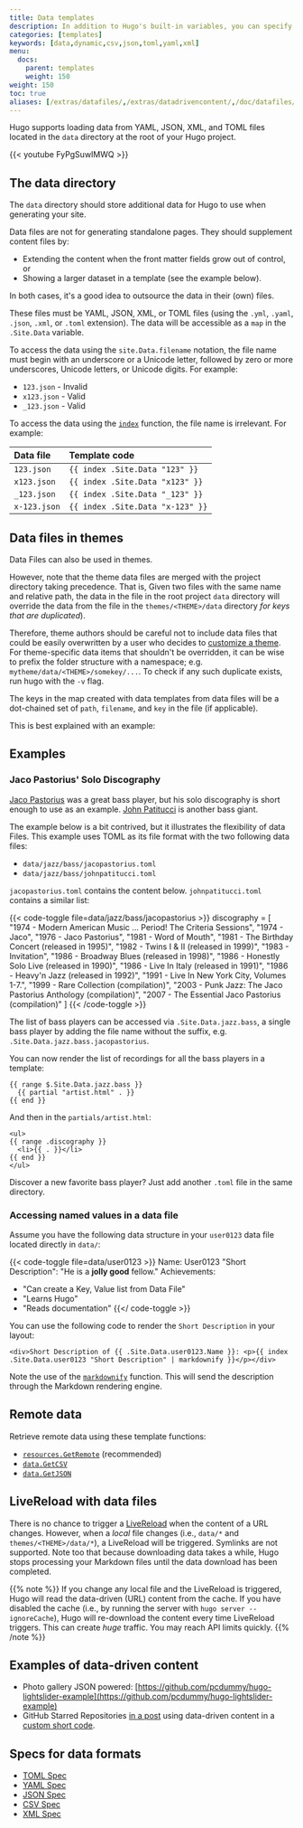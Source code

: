 ```yaml
---
title: Data templates
description: In addition to Hugo's built-in variables, you can specify your own custom data in templates or shortcodes that pull from both local and dynamic sources.
categories: [templates]
keywords: [data,dynamic,csv,json,toml,yaml,xml]
menu:
  docs:
    parent: templates
    weight: 150
weight: 150
toc: true
aliases: [/extras/datafiles/,/extras/datadrivencontent/,/doc/datafiles/]
---
```


Hugo supports loading data from YAML, JSON, XML, and TOML files located in the `data` directory at the root of your Hugo project.

{{< youtube FyPgSuwIMWQ >}}

## The data directory

The `data` directory should store additional data for Hugo to use when generating your site.

Data files are not for generating standalone pages. They should supplement content files by:

- Extending the content when the front matter fields grow out of control, or
- Showing a larger dataset in a template (see the example below).

In both cases, it's a good idea to outsource the data in their (own) files.

These files must be YAML, JSON, XML, or TOML files (using the `.yml`, `.yaml`, `.json`, `.xml`, or `.toml` extension). The data will be accessible as a `map` in the `.Site.Data` variable.

To access the data using the `site.Data.filename` notation, the file name must begin with an underscore or a Unicode letter, followed by zero or more underscores, Unicode letters, or Unicode digits. For example:

- `123.json` - Invalid
- `x123.json` - Valid
- `_123.json` - Valid

To access the data using the [`index`](/functions/collections/indexfunction) function, the file name is irrelevant. For example:

Data file|Template code
:--|:--
`123.json`|`{{ index .Site.Data "123" }}`
`x123.json`|`{{ index .Site.Data "x123" }}`
`_123.json`|`{{ index .Site.Data "_123" }}`
`x-123.json`|`{{ index .Site.Data "x-123" }}`

## Data files in themes

Data Files can also be used in themes.

However, note that the theme data files are merged with the project directory taking precedence. That is, Given two files with the same name and relative path, the data in the file in the root project `data` directory will override the data from the file in the `themes/<THEME>/data` directory *for keys that are duplicated*).

Therefore, theme authors should be careful not to include data files that could be easily overwritten by a user who decides to [customize a theme][customize]. For theme-specific data items that shouldn't be overridden, it can be wise to prefix the folder structure with a namespace; e.g. `mytheme/data/<THEME>/somekey/...`. To check if any such duplicate exists, run hugo with the `-v` flag.

The keys in the map created with data templates from data files will be a dot-chained set of `path`, `filename`, and `key` in the file (if applicable).

This is best explained with an example:

## Examples

### Jaco Pastorius' Solo Discography

[Jaco Pastorius](https://en.wikipedia.org/wiki/Jaco_Pastorius_discography) was a great bass player, but his solo discography is short enough to use as an example. [John Patitucci](https://en.wikipedia.org/wiki/John_Patitucci) is another bass giant.

The example below is a bit contrived, but it illustrates the flexibility of data Files. This example uses TOML as its file format with the two following data files:

* `data/jazz/bass/jacopastorius.toml`
* `data/jazz/bass/johnpatitucci.toml`

`jacopastorius.toml` contains the content below. `johnpatitucci.toml` contains a similar list:

{{< code-toggle file=data/jazz/bass/jacopastorius >}}
discography = [
"1974 - Modern American Music … Period! The Criteria Sessions",
"1974 - Jaco",
"1976 - Jaco Pastorius",
"1981 - Word of Mouth",
"1981 - The Birthday Concert (released in 1995)",
"1982 - Twins I & II (released in 1999)",
"1983 - Invitation",
"1986 - Broadway Blues (released in 1998)",
"1986 - Honestly Solo Live (released in 1990)",
"1986 - Live In Italy (released in 1991)",
"1986 - Heavy'n Jazz (released in 1992)",
"1991 - Live In New York City, Volumes 1-7.",
"1999 - Rare Collection (compilation)",
"2003 - Punk Jazz: The Jaco Pastorius Anthology (compilation)",
"2007 - The Essential Jaco Pastorius (compilation)"
]
{{< /code-toggle >}}

The list of bass players can be accessed via `.Site.Data.jazz.bass`, a single bass player by adding the file name without the suffix, e.g. `.Site.Data.jazz.bass.jacopastorius`.

You can now render the list of recordings for all the bass players in a template:

```go-html-template
{{ range $.Site.Data.jazz.bass }}
  {{ partial "artist.html" . }}
{{ end }}
```

And then in the `partials/artist.html`:

```go-html-template
<ul>
{{ range .discography }}
  <li>{{ . }}</li>
{{ end }}
</ul>
```

Discover a new favorite bass player? Just add another `.toml` file in the same directory.

### Accessing named values in a data file

Assume you have the following data structure in your `user0123` data file located directly in `data/`:

{{< code-toggle file=data/user0123 >}}
Name: User0123
"Short Description": "He is a **jolly good** fellow."
Achievements:
  - "Can create a Key, Value list from Data File"
  - "Learns Hugo"
  - "Reads documentation"
{{</ code-toggle >}}

You can use the following code to render the `Short Description` in your layout:

```go-html-template
<div>Short Description of {{ .Site.Data.user0123.Name }}: <p>{{ index .Site.Data.user0123 "Short Description" | markdownify }}</p></div>
```

Note the use of the [`markdownify`] function. This will send the description through the Markdown rendering engine.

## Remote data

Retrieve remote data using these template functions:

- [`resources.GetRemote`](/functions/resources/getremote) (recommended)
- [`data.GetCSV`](/functions/data/getcsv)
- [`data.GetJSON`](/functions/data/getjson)

## LiveReload with data files

There is no chance to trigger a [LiveReload] when the content of a URL changes. However, when a *local* file changes (i.e., `data/*` and `themes/<THEME>/data/*`), a LiveReload will be triggered. Symlinks are not supported. Note too that because downloading data takes a while, Hugo stops processing your Markdown files until the data download has been completed.

{{% note %}}
If you change any local file and the LiveReload is triggered, Hugo will read the data-driven (URL) content from the cache. If you have disabled the cache (i.e., by running the server with `hugo server --ignoreCache`), Hugo will re-download the content every time LiveReload triggers. This can create *huge* traffic. You may reach API limits quickly.
{{% /note %}}

## Examples of data-driven content

- Photo gallery JSON powered: [https://github.com/pcdummy/hugo-lightslider-example](https://github.com/pcdummy/hugo-lightslider-example)
- GitHub Starred Repositories [in a post](https://github.com/SchumacherFM/blog-cs/blob/master/content%2Fposts%2Fgithub-starred.md) using data-driven content in a [custom short code](https://github.com/SchumacherFM/blog-cs/blob/master/layouts%2Fshortcodes%2FghStarred.html).

## Specs for data formats

* [TOML Spec][toml]
* [YAML Spec][yaml]
* [JSON Spec][json]
* [CSV Spec][csv]
* [XML Spec][xml]

[config]: /getting-started/configuration/
[csv]: https://tools.ietf.org/html/rfc4180
[customize]: /hugo-modules/theme-components/
[json]: https://www.ecma-international.org/publications/files/ECMA-ST/ECMA-404.pdf
[LiveReload]: /getting-started/usage/#livereload
[lookup]: /templates/lookup-order/
[`markdownify`]: /functions/transform/markdownify/
[OAuth]: https://en.wikipedia.org/wiki/OAuth
[partials]: /templates/partials/
[toml]: https://toml.io/en/latest
[variadic]: https://en.wikipedia.org/wiki/Variadic_function
[vars]: /methods/
[yaml]: https://yaml.org/spec/
[xml]: https://www.w3.org/XML/
